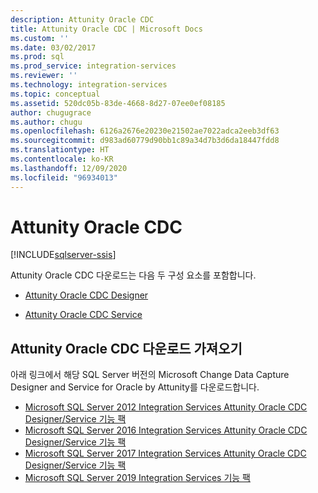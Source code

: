 ```yaml
---
description: Attunity Oracle CDC
title: Attunity Oracle CDC | Microsoft Docs
ms.custom: ''
ms.date: 03/02/2017
ms.prod: sql
ms.prod_service: integration-services
ms.reviewer: ''
ms.technology: integration-services
ms.topic: conceptual
ms.assetid: 520dc05b-83de-4668-8d27-07ee0ef08185
author: chugugrace
ms.author: chugu
ms.openlocfilehash: 6126a2676e20230e21502ae7022adca2eeb3df63
ms.sourcegitcommit: d983ad60779d90bb1c89a34d7b3d6da18447fdd8
ms.translationtype: HT
ms.contentlocale: ko-KR
ms.lasthandoff: 12/09/2020
ms.locfileid: "96934013"
---
```

# <a name="change-data-capture-for-oracle-by-attunity"></a>Attunity Oracle CDC

[!INCLUDE[sqlserver-ssis](../../includes/applies-to-version/sqlserver-ssis.md)]


Attunity Oracle CDC 다운로드는 다음 두 구성 요소를 포함합니다.

-   [Attunity Oracle CDC Designer](../../integration-services/change-data-capture/change-data-capture-designer-for-oracle-by-attunity.md)

-   [Attunity Oracle CDC Service](../../integration-services/change-data-capture/change-data-capture-service-for-oracle-by-attunity.md)   

## <a name="get-the-change-data-capture-for-oracle-by-attunity-download"></a>Attunity Oracle CDC 다운로드 가져오기

아래 링크에서 해당 SQL Server 버전의 Microsoft Change Data Capture Designer and Service for Oracle by Attunity를 다운로드합니다.

- [Microsoft SQL Server 2012 Integration Services Attunity Oracle CDC Designer/Service 기능 팩](https://www.microsoft.com/download/details.aspx?id=51606)
- [Microsoft SQL Server 2016 Integration Services Attunity Oracle CDC Designer/Service 기능 팩](https://www.microsoft.com/download/details.aspx?id=55802)
- [Microsoft SQL Server 2017 Integration Services Attunity Oracle CDC Designer/Service 기능 팩](https://www.microsoft.com/download/details.aspx?id=56610)
- [Microsoft SQL Server 2019 Integration Services 기능 팩](https://www.microsoft.com/download/details.aspx?id=100303)
